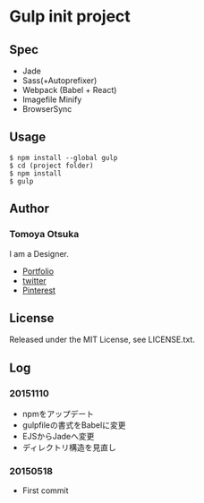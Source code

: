 # Gulp init project

## Spec

* Jade
* Sass(+Autoprefixer)
* Webpack (Babel + React)
* Imagefile Minify
* BrowserSync

## Usage

    $ npm install --global gulp
    $ cd (project folder)
    $ npm install
    $ gulp

## Author

### Tomoya Otsuka

I am a Designer.

* [Portfolio](http://strangr.jp)
* [twitter](https://twitter.com/tomoya_otsuka)
* [Pinterest](http://jp.pinterest.com/tomoyaotsuka/)

## License

Released under the MIT License, see LICENSE.txt.

## Log

### 20151110

* npmをアップデート
* gulpfileの書式をBabelに変更
* EJSからJadeへ変更
* ディレクトリ構造を見直し

### 20150518

* First commit
